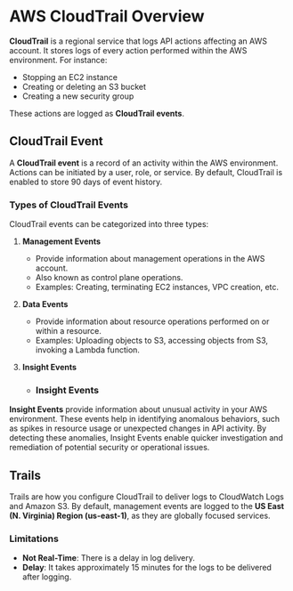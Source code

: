# AWS CloudTrail Overview

**CloudTrail** is a regional service that logs API actions affecting an AWS account. It stores logs of every action performed within the AWS environment. For instance:

- Stopping an EC2 instance
- Creating or deleting an S3 bucket
- Creating a new security group

These actions are logged as **CloudTrail events**.

## CloudTrail Event

A **CloudTrail event** is a record of an activity within the AWS environment. Actions can be initiated by a user, role, or service. By default, CloudTrail is enabled to store 90 days of event history.

### Types of CloudTrail Events

CloudTrail events can be categorized into three types:

1. **Management Events**
   - Provide information about management operations in the AWS account.
   - Also known as control plane operations.
   - Examples: Creating, terminating EC2 instances, VPC creation, etc.

2. **Data Events**
   - Provide information about resource operations performed on or within a resource.
   - Examples: Uploading objects to S3, accessing objects from S3, invoking a Lambda function.

3. **Insight Events**
   - ### Insight Events

**Insight Events** provide information about unusual activity in your AWS environment. These events help in identifying anomalous behaviors, such as spikes in resource usage or unexpected changes in API activity. By detecting these anomalies, Insight Events enable quicker investigation and remediation of potential security or operational issues.


## Trails

Trails are how you configure CloudTrail to deliver logs to CloudWatch Logs and Amazon S3. By default, management events are logged to the **US East (N. Virginia) Region (us-east-1)**, as they are globally focused services.

### Limitations

- **Not Real-Time**: There is a delay in log delivery.
- **Delay**: It takes approximately 15 minutes for the logs to be delivered after logging.

